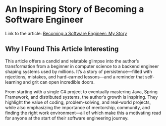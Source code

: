 # An Inspiring Story of Becoming a Software Engineer

Link to the article: [Becoming a Software Engineer: My Story](https://konstantinmb.medium.com/becoming-a-software-engineer-my-story-d19a183dc95d)

## Why I Found This Article Interesting

This article offers a candid and relatable glimpse into the author’s transformation from a beginner in computer science to a backend engineer shaping systems used by millions. It’s a story of persistence—filled with rejections, mistakes, and hard-earned lessons—and a reminder that self-learning and grit can open incredible doors.

From starting with a single C# project to eventually mastering Java, Spring Framework, and distributed systems, the author’s growth is inspiring. They highlight the value of coding, problem-solving, and real-world projects, while also emphasizing the importance of mentorship, community, and finding the right work environment—all of which make this a motivating read for anyone at the start of their software engineering journey.
